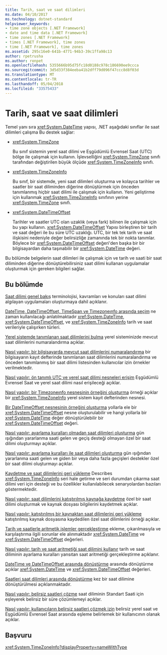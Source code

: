 ```yaml
---
title: Tarih, saat ve saat dilimleri
ms.date: 04/10/2017
ms.technology: dotnet-standard
helpviewer_keywords:
- time zone objects [.NET Framework]
- date and time data [.NET Framework]
- time zones [.NET Framework]
- times [.NET Framework], time zones
- time [.NET Framework], time zones
ms.assetid: 295c16e0-641b-4771-94b3-39c1ffa98c13
author: rpetrusha
ms.author: ronpet
ms.openlocfilehash: 5355666b95d75fc18d0188c978c186690ee9ccca
ms.sourcegitcommit: 3d5d33f384eeba41b2dff79d096f47ccc8d8f03d
ms.translationtype: MT
ms.contentlocale: tr-TR
ms.lasthandoff: 05/04/2018
ms.locfileid: "33575433"
---
```

# <a name="dates-times-and-time-zones"></a>Tarih, saat ve saat dilimleri

Temel yanı sıra <xref:System.DateTime> yapısı, .NET aşağıdaki sınıflar ile saat dilimleri çalışma Bu destek sağlar:

* <xref:System.TimeZone>

  Bu sınıf sistemin yerel saat dilimi ve Eşgüdümlü Evrensel Saat (UTC) bölge ile çalışmak için kullanın. İşlevselliğini <xref:System.TimeZone> sınıfı tarafından değiştirilen büyük ölçüde <xref:System.TimeZoneInfo> sınıfı.

* <xref:System.TimeZoneInfo>

  Bu sınıf, bir sistemde, yeni saat dilimleri oluşturma ve kolayca tarihler ve saatler bir saat diliminden diğerine dönüştürmek için önceden tanımlanmış hiçbir saat dilimi ile çalışmak için kullanın. Yeni geliştirme için kullanmak <xref:System.TimeZoneInfo> sınıfının yerine <xref:System.TimeZone> sınıfı.

* <xref:System.DateTimeOffset>

  Tarihler ve saatler UTC olan uzaklık (veya fark) bilinen ile çalışmak için bu yapı kullanın. <xref:System.DateTimeOffset> Yapısı birleştiren bir tarih ve saat değeri ile bu süre UTC uzaklığı. UTC, bir tek tek tarih ve saat ilişkisini nedeniyle değer belirsizliğe zamanında tek bir nokta tanımlar. Böylece bir <xref:System.DateTimeOffset> değeri'den başka bir bir bilgisayardan daha taşınabilir bir <xref:System.DateTime> değeri.

Bu bölümde belgelerin saat dilimleri ile çalışmak için ve tarih ve saati bir saat diliminden diğerine dönüştürebilirsiniz saat dilimi kullanan uygulamalar oluşturmak için gereken bilgileri sağlar.

## <a name="in-this-section"></a>Bu bölümde

[Saat dilimi genel bakış](../../../docs/standard/datetime/time-zone-overview.md) terminolojisi, kavramları ve konuları saat dilimi algılayan uygulamaları oluşturmaya dahil açıklanır.

[DateTime, DateTimeOffset, TimeSpan ve Timezoneınfo arasında seçim](../../../docs/standard/datetime/choosing-between-datetime.md) ne zaman kullanılacağı anlatılmaktadır <xref:System.DateTime>, <xref:System.DateTimeOffset>, ve <xref:System.TimeZoneInfo> tarih ve saat verileriyle çalışırken türleri.

[Yerel sistemde tanımlanan saat dilimlerini bulma](../../../docs/standard/datetime/finding-the-time-zones-on-local-system.md) yerel sisteminizde mevcut saat dilimlerini numaralandırma açıklar.

[Nasıl yapılır: bir bilgisayarda mevcut saat dilimlerini numaralandırma](../../../docs/standard/datetime/enumerate-time-zones.md) bir bilgisayarın kayıt defterinde tanımlanan saat dilimlerini numaralandırma ve önceden tanımlanmış bir saat dilimi listesinden kullanıcılar izin örnekler verilmektedir.

[Nasıl yapılır: ön tanımlı UTC ve yerel saat dilimi nesneleri erişim](../../../docs/standard/datetime/access-utc-and-local.md) Eşgüdümlü Evrensel Saat ve yerel saat dilimi nasıl erişileceği açıklar.

[Nasıl yapılır: bir Timezoneınfo nesnesinin örneğini oluşturma](../../../docs/standard/datetime/instantiate-time-zone-info.md) örneği açıklar bir <xref:System.TimeZoneInfo> yerel sistem kayıt defterinden nesnesi.

[Bir DateTimeOffset nesnesinin örneğini oluşturma](../../../docs/standard/datetime/instantiating-a-datetimeoffset-object.md) yollarla ele bir <xref:System.DateTimeOffset> nesne oluşturulabilir ve hangi yollarla bir <xref:System.DateTime> değer dönüştürülebilir bir <xref:System.DateTimeOffset> değeri.

[Nasıl yapılır: ayarlama kuralları olmadan saat dilimleri oluşturma](../../../docs/standard/datetime/create-time-zones-without-adjustment-rules.md) gün ışığından yararlanma saati gelen ve geçiş desteği olmayan özel bir saat dilimi oluşturmayı açıklar.

[Nasıl yapılır: ayarlama kuralları ile saat dilimleri oluşturma](../../../docs/standard/datetime/create-time-zones-with-adjustment-rules.md) gün ışığından yararlanma saati gelen ve giden bir veya daha fazla geçişleri destekler özel bir saat dilimi oluşturmayı açıklar.

[Kaydetme ve saat dilimlerini geri yükleme](../../../docs/standard/datetime/saving-and-restoring-time-zones.md) Describes <xref:System.TimeZoneInfo> seri hale getirme ve seri durumdan çıkarma saat dilimi veri için desteği ve bu özellikler kullanılabilecek senaryolardan bazıları göstermektedir.

[Nasıl yapılır: saat dilimlerini katıştırılmış kaynağa kaydetme](../../../docs/standard/datetime/save-time-zones-to-an-embedded-resource.md) özel bir saat dilimi oluşturmak ve kaynak dosyası bilgilerini kaydetmek açıklar.

[Nasıl yapılır: katıştırılmış bir kaynaktan saat dilimlerini geri yükleme](../../../docs/standard/datetime/restore-time-zones-from-an-embedded-resource.md) katıştırılmış kaynak dosyasına kaydedilen özel saat dilimlerini örneği açıklar.

[Tarih ve saatlerle aritmetik işlemler gerçekleştirme](../../../docs/standard/datetime/performing-arithmetic-operations.md) ekleme, çıkarılmasıyla ve karşılaştırma ilgili sorunlar ele alınmaktadır <xref:System.DateTime> ve <xref:System.DateTimeOffset> değerleri.

[Nasıl yapılır: tarih ve saat aritmetiği saat dilimini kullanır](../../../docs/standard/datetime/use-time-zones-in-arithmetic.md) tarih ve saat diliminin ayarlama kuralları yansıtan saat aritmetiği gerçekleştirme açıklanır.

[DateTime ve DateTimeOffset arasında dönüştürme](../../../docs/standard/datetime/converting-between-datetime-and-offset.md) arasında dönüştürme açıklar <xref:System.DateTime> ve <xref:System.DateTimeOffset> değerleri.

[Saatleri saat dilimleri arasında dönüştürme](../../../docs/standard/datetime/converting-between-time-zones.md) kez bir saat dilimine dönüştürülmesi açıklanmaktadır.

[Nasıl yapılır: belirsiz saatleri çözme](../../../docs/standard/datetime/resolve-ambiguous-times.md) saat diliminin Standart Saati için eşleyerek belirsiz bir süre çözümlemeyi açıklar.

[Nasıl yapılır: kullanıcıların belirsiz saatleri çözmek izin](../../../docs/standard/datetime/let-users-resolve-ambiguous-times.md) belirsiz yerel saat ve Eşgüdümlü Evrensel Saat arasında eşleme belirlemek bir kullanıcının olanak açıklar.

## <a name="reference"></a>Başvuru

<xref:System.TimeZoneInfo?displayProperty=nameWithType>
